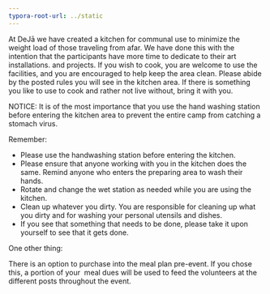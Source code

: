 ```yaml
---
typora-root-url: ../static
---
```


At DeJā we have created a kitchen for communal use to minimize the weight load of those traveling from afar.  We have done this with the intention that the participants have more time to dedicate to their art installations. and projects.  If you wish to cook, you are welcome to use the facilities, and you are encouraged to help keep the area clean.  Please abide by the posted rules you will see in the kitchen area. If there is something you like to use to cook  and rather not live without,  bring it with you.

NOTICE:  It is of the most importance that you use the hand washing station before entering the kitchen area to prevent the entire camp from catching a stomach virus.

Remember:

- Please use the handwashing station before entering the kitchen.
- Please ensure that anyone working with you in the kitchen does the same. Remind anyone who enters the preparing area to wash their hands.
- Rotate and change the wet station as needed while you are using the kitchen.
- Clean up whatever you dirty. You are responsible for cleaning up what you dirty and for washing your personal utensils and dishes.
- If you see that something that needs to be done, please take it upon yourself to see that it gets done.



One other thing:

There is an option to purchase into the meal plan pre-event.  If you chose this, a portion of your  meal dues will be used to feed the volunteers at the different posts throughout the event.

